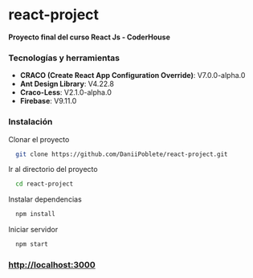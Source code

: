 # react-project

**Proyecto final del curso React Js - CoderHouse**

### Tecnologías y herramientas
- **CRACO (Create React App Configuration Override)**: V7.0.0-alpha.0
- **Ant Design Library**: V4.22.8
- **Craco-Less**: V2.1.0-alpha.0
- **Firebase**: V9.11.0

### Instalación
Clonar el proyecto

```bash
  git clone https://github.com/DaniiPoblete/react-project.git
```

Ir al directorio del proyecto

```bash
  cd react-project
```

Instalar dependencias

```bash
  npm install
```

Iniciar servidor

```bash
  npm start
```

### [http://localhost:3000](http://localhost:3000)

#